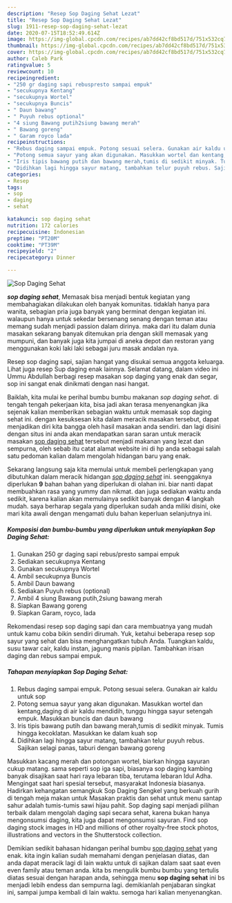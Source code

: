 ```yaml
---
description: "Resep Sop Daging Sehat Lezat"
title: "Resep Sop Daging Sehat Lezat"
slug: 1911-resep-sop-daging-sehat-lezat
date: 2020-07-15T18:52:49.614Z
image: https://img-global.cpcdn.com/recipes/ab7dd42cf8bd517d/751x532cq70/sop-daging-sehat-foto-resep-utama.jpg
thumbnail: https://img-global.cpcdn.com/recipes/ab7dd42cf8bd517d/751x532cq70/sop-daging-sehat-foto-resep-utama.jpg
cover: https://img-global.cpcdn.com/recipes/ab7dd42cf8bd517d/751x532cq70/sop-daging-sehat-foto-resep-utama.jpg
author: Caleb Park
ratingvalue: 5
reviewcount: 10
recipeingredient:
- "250 gr daging sapi rebuspresto sampai empuk"
- "secukupnya Kentang"
- "secukupnya Wortel"
- "secukupnya Buncis"
- " Daun bawang"
- " Puyuh rebus optional"
- "4 siung Bawang putih2siung bawang merah"
- " Bawang goreng"
- " Garam royco lada"
recipeinstructions:
- "Rebus daging sampai empuk. Potong sesuai selera. Gunakan air kaldu untuk sop"
- "Potong semua sayur yang akan digunakan. Masukkan wortel dan kentang,daging di air kaldu mendidih, tunggu hingga sayur setengah empuk. Masukkan buncis dan daun bawang"
- "Iris tipis bawang putih dan bawang merah,tumis di sedikit minyak. Tumis hingga kecoklatan. Masukkan ke dalam kuah sop"
- "Didihkan lagi hingga sayur matang, tambahkan telur puyuh rebus. Sajikan selagi panas, taburi dengan bawang goreng"
categories:
- Resep
tags:
- sop
- daging
- sehat

katakunci: sop daging sehat 
nutrition: 172 calories
recipecuisine: Indonesian
preptime: "PT20M"
cooktime: "PT39M"
recipeyield: "2"
recipecategory: Dinner

---
```



![Sop Daging Sehat](https://img-global.cpcdn.com/recipes/ab7dd42cf8bd517d/751x532cq70/sop-daging-sehat-foto-resep-utama.jpg)

<b><i>sop daging sehat</i></b>, Memasak bisa menjadi bentuk kegiatan yang membahagiakan dilakukan oleh banyak komunitas. tidaklah hanya para wanita, sebagian pria juga banyak yang berminat dengan kegiatan ini. walaupun hanya untuk sekedar bersenang senang dengan teman atau memang sudah menjadi passion dalam dirinya. maka dari itu dalam dunia masakan sekarang banyak ditemukan pria dengan skill memasak yang mumpuni, dan banyak juga kita jumpai di aneka depot dan restoran yang menggunakan koki laki laki sebagai juru masak andalan nya.

Resep sop daging sapi, sajian hangat yang disukai semua anggota keluarga. Lihat juga resep Sup daging enak lainnya. Selamat datang, dalam video ini Ummu Abdullah berbagi resep masakan sop daging yang enak dan segar, sop ini sangat enak dinikmati dengan nasi hangat.

Baiklah, kita mulai ke perihal bumbu bumbu makanan <i>sop daging sehat</i>. di tengah tengah pekerjaan kita, bisa jadi akan terasa menyenangkan jika sejenak kalian memberikan sebagian waktu untuk memasak sop daging sehat ini. dengan kesuksesan kita dalam meracik masakan tersebut, dapat menjadikan diri kita bangga oleh hasil masakan anda sendiri. dan lagi disini dengan situs ini anda akan mendapatkan saran saran untuk meracik masakan <u>sop daging sehat</u> tersebut menjadi makanan yang lezat dan sempurna, oleh sebab itu catat alamat website ini di hp anda sebagai salah satu pedoman kalian dalam mengolah hidangan baru yang enak.


Sekarang langsung saja kita memulai untuk membeli perlengkapan yang dibutuhkan dalam meracik hidangan <u><i>sop daging sehat</i></u> ini. seenggaknya diperlukan <b>9</b> bahan bahan yang diperlukan di olahan ini. biar nanti dapat membuahkan rasa yang yummy dan nikmat. dan juga sediakan waktu anda sedikit, karena kalian akan memulainya sedikit banyak dengan <b>4</b> langkah mudah. saya berharap segala yang diperlukan sudah anda miliki disini, oke mari kita awali dengan mengamati dulu bahan keperluan selanjutnya ini.

<!--inarticleads1-->

##### Komposisi dan bumbu-bumbu yang diperlukan untuk menyiapkan Sop Daging Sehat:

1. Gunakan 250 gr daging sapi rebus/presto sampai empuk
1. Sediakan secukupnya Kentang
1. Gunakan secukupnya Wortel
1. Ambil secukupnya Buncis
1. Ambil  Daun bawang
1. Sediakan  Puyuh rebus (optional)
1. Ambil 4 siung Bawang putih,2siung bawang merah
1. Siapkan  Bawang goreng
1. Siapkan  Garam, royco, lada


Rekomendasi resep sop daging sapi dan cara membuatnya yang mudah untuk kamu coba bikin sendiri dirumah. Yuk, ketahui beberapa resep sop sayur yang sehat dan bisa menghangatkan tubuh Anda. Tuangkan kaldu, susu tawar cair, kaldu instan, jagung manis pipilan. Tambahkan irisan daging dan rebus sampai empuk. 

<!--inarticleads2-->

##### Tahapan menyiapkan Sop Daging Sehat:

1. Rebus daging sampai empuk. Potong sesuai selera. Gunakan air kaldu untuk sop
1. Potong semua sayur yang akan digunakan. Masukkan wortel dan kentang,daging di air kaldu mendidih, tunggu hingga sayur setengah empuk. Masukkan buncis dan daun bawang
1. Iris tipis bawang putih dan bawang merah,tumis di sedikit minyak. Tumis hingga kecoklatan. Masukkan ke dalam kuah sop
1. Didihkan lagi hingga sayur matang, tambahkan telur puyuh rebus. Sajikan selagi panas, taburi dengan bawang goreng


Masukkan kacang merah dan potongan wortel, biarkan hingga sayuran cukup matang. sama seperti sop iga sapi, biasanya sop daging kambing banyak disajikan saat hari raya lebaran tiba, terutama lebaran Idul Adha. Mengingat saat hari spesial tersebut, masyarakat Indonesia biasanya. Hadirkan kehangatan semangkuk Sop Daging Sengkel yang berkuah gurih di tengah meja makan untuk Masakan praktis dan sehat untuk menu santap sahur adalah tumis-tumis sawi hijau pahit. Sop daging sapi menjadi pilihan terbaik dalam mengolah daging sapi secara sehat, karena bukan hanya mengonsumsi daging, kita juga dapat mengonsumsi sayuran. Find sop daging stock images in HD and millions of other royalty-free stock photos, illustrations and vectors in the Shutterstock collection. 

Demikian sedikit bahasan hidangan perihal bumbu <u>sop daging sehat</u> yang enak. kita ingin kalian sudah memahami dengan penjelasan diatas, dan anda dapat meracik lagi di lain waktu untuk di sajikan dalam saat saat even even family atau teman anda. kita bs mengulik bumbu bumbu yang tertulis diatas sesuai dengan harapan anda, sehingga menu <b>sop daging sehat</b> ini bs menjadi lebih endess dan sempurna lagi. demikianlah penjabaran singkat ini, sampai jumpa kembali di lain waktu. semoga hari kalian menyenangkan.
